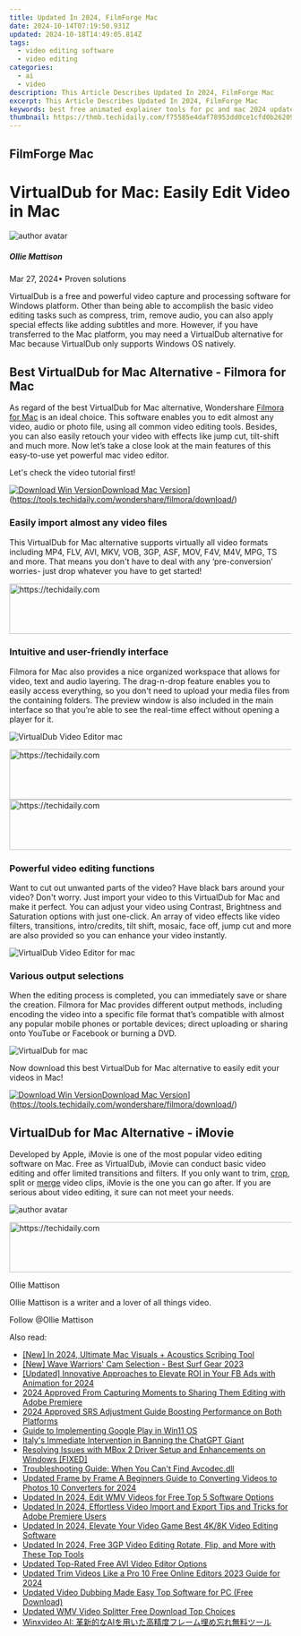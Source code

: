 ```yaml
---
title: Updated In 2024, FilmForge Mac
date: 2024-10-14T07:19:50.931Z
updated: 2024-10-18T14:49:05.814Z
tags: 
  - video editing software
  - video editing
categories: 
  - ai
  - video
description: This Article Describes Updated In 2024, FilmForge Mac
excerpt: This Article Describes Updated In 2024, FilmForge Mac
keywords: best free animated explainer tools for pc and mac 2024 update,filmforge for mac,ai animation filmforge for mac,filmforge mac,get filmora 13 video editor free download 2024 update,best free video cutting tools for mp4 files updated 2023,spring into action limited time filmora coupon code for march 2024
thumbnail: https://thmb.techidaily.com/f75585e4daf78953dd0ce1cfd0b26209fab1e9c588003fe7de564148a8e3e23c.jpg
---
```


## FilmForge Mac

# VirtualDub for Mac: Easily Edit Video in Mac

![author avatar](https://images.wondershare.com/filmora/article-images/ollie-mattison.jpg)

##### Ollie Mattison

 Mar 27, 2024• Proven solutions

VirtualDub is a free and powerful video capture and processing software for Windows platform. Other than being able to accomplish the basic video editing tasks such as compress, trim, remove audio, you can also apply special effects like adding subtitles and more. However, if you have transferred to the Mac platform, you may need a VirtualDub alternative for Mac because VirtualDub only supports Windows OS natively.

## Best VirtualDub for Mac Alternative - Filmora for Mac

As regard of the best VirtualDub for Mac alternative, Wondershare [Filmora for Mac](https://tools.techidaily.com/wondershare/filmora/download/) is an ideal choice. This software enables you to edit almost any video, audio or photo file, using all common video editing tools. Besides, you can also easily retouch your video with effects like jump cut, tilt-shift and much more. Now let’s take a close look at the main features of this easy-to-use yet powerful mac video editor.

Let's check the video tutorial first!

[![Download Win Version](https://images.wondershare.com/filmora/guide/download-btn-win.jpg)](https://tools.techidaily.com/wondershare/filmora/download/)[Download Mac Version](https://images.wondershare.com/filmora/guide/download-btn-mac.jpg)](https://tools.techidaily.com/wondershare/filmora/download/)

### Easily import almost any video files

This VirtualDub for Mac alternative supports virtually all video formats including MP4, FLV, AVI, MKV, VOB, 3GP, ASF, MOV, F4V, M4V, MPG, TS and more. That means you don't have to deal with any ‘pre-conversion’ worries- just drop whatever you have to get started!

<!-- affiliate ads begin -->
<a href="https://aligracehair.sjv.io/c/5597632/1886048/19272" target="_top" id="1886048">
  <img src="//a.impactradius-go.com/display-ad/19272-1886048" border="0" alt="https://techidaily.com" width="728" height="90"/>
</a>
<img height="0" width="0" src="https://aligracehair.sjv.io/i/5597632/1886048/19272" style="position:absolute;visibility:hidden;" border="0" />
<!-- affiliate ads end -->

### Intuitive and user-friendly interface

Filmora for Mac also provides a nice organized workspace that allows for video, text and audio layering. The drag-n-drop feature enables you to easily access everything, so you don't need to upload your media files from the containing folders. The preview window is also included in the main interface so that you’re able to see the real-time effect without opening a player for it.

![VirtualDub Video Editor mac](https://images.wondershare.com/guide/images/mac-vivideo/mac-vivideo-add-files.jpg)

<!-- affiliate ads begin -->
<a href="https://aligracehair.sjv.io/c/5597632/1938698/19272" target="_top" id="1938698">
  <img src="//a.impactradius-go.com/display-ad/19272-1938698" border="0" alt="https://techidaily.com" width="728" height="90"/>
</a>
<img height="0" width="0" src="https://aligracehair.sjv.io/i/5597632/1938698/19272" style="position:absolute;visibility:hidden;" border="0" />
<!-- affiliate ads end -->

<!-- affiliate ads begin -->
<a href="https://appsumo.8odi.net/c/5597632/2049390/7443" target="_top" id="2049390">
  <img src="//a.impactradius-go.com/display-ad/7443-2049390" border="0" alt="https://techidaily.com" width="728" height="90"/>
</a>
<img height="0" width="0" src="https://appsumo.8odi.net/i/5597632/2049390/7443" style="position:absolute;visibility:hidden;" border="0" />
<!-- affiliate ads end -->

### Powerful video editing functions

Want to cut out unwanted parts of the video? Have black bars around your video? Don't worry. Just import your video to this VirtualDub for Mac and make it perfect. You can adjust your video using Contrast, Brightness and Saturation options with just one-click. An array of video effects like video filters, transitions, intro/credits, tilt shift, mosaic, face off, jump cut and more are also provided so you can enhance your video instantly.

![VirtualDub Video Editor for mac](https://images.wondershare.com/guide/images/mac-vivideo/mac-vivideo-enhance-videos.jpg)

### Various output selections

When the editing process is completed, you can immediately save or share the creation. Filmora for Mac provides different output methods, including encoding the video into a specific file format that’s compatible with almost any popular mobile phones or portable devices; direct uploading or sharing onto YouTube or Facebook or burning a DVD.

![VirtualDub for mac](https://images.wondershare.com/guide/images/mac-vivideo/mac-vivideo-output.jpg)

Now download this best VirtualDub for Mac alternative to easily edit your videos in Mac!

[![Download Win Version](https://images.wondershare.com/filmora/guide/download-btn-win.jpg)](https://tools.techidaily.com/wondershare/filmora/download/)[Download Mac Version](https://images.wondershare.com/filmora/guide/download-btn-mac.jpg)](https://tools.techidaily.com/wondershare/filmora/download/)

## VirtualDub for Mac Alternative - iMovie

Developed by Apple, iMovie is one of the most popular video editing software on Mac. Free as VirtualDub, iMovie can conduct basic video editing and offer limited transitions and filters. If you only want to trim, [crop](https://tools.techidaily.com/wondershare/filmora/download/), split or [merge](https://tools.techidaily.com/wondershare/filmora/download/) video clips, iMovie is the one you can go after. If you are serious about video editing, it sure can not meet your needs.

![author avatar](https://images.wondershare.com/filmora/article-images/ollie-mattison.jpg)

<!-- affiliate ads begin -->
<a href="https://appsumo.8odi.net/c/5597632/2123737/7443" target="_top" id="2123737">
  <img src="//a.impactradius-go.com/display-ad/7443-2123737" border="0" alt="https://techidaily.com" width="728" height="90"/>
</a>
<img height="0" width="0" src="https://appsumo.8odi.net/i/5597632/2123737/7443" style="position:absolute;visibility:hidden;" border="0" />
<!-- affiliate ads end -->

Ollie Mattison

Ollie Mattison is a writer and a lover of all things video.

Follow @Ollie Mattison

<ins class="adsbygoogle"
      style="display:block"
      data-ad-client="ca-pub-7571918770474297"
      data-ad-slot="8358498916"
      data-ad-format="auto"
      data-full-width-responsive="true"></ins>

<span class="atpl-alsoreadstyle">Also read:</span>
<div><ul>
<li><a href="https://visual-screen-recording.techidaily.com/new-in-2024-ultimate-mac-visuals-plus-acoustics-scribing-tool/"><u>[New] In 2024, Ultimate Mac Visuals + Acoustics Scribing Tool</u></a></li>
<li><a href="https://vp-tips.techidaily.com/new-wave-warriors-cam-selection-best-surf-gear-2023/"><u>[New] Wave Warriors' Cam Selection - Best Surf Gear 2023</u></a></li>
<li><a href="https://facebook-videos.techidaily.com/updated-innovative-approaches-to-elevate-roi-in-your-fb-ads-with-animation-for-2024/"><u>[Updated] Innovative Approaches to Elevate ROI in Your FB Ads with Animation for 2024</u></a></li>
<li><a href="https://youtube-zero.techidaily.com/approved-from-capturing-moments-to-sharing-them-editing-with-adobe-premiere/"><u>2024 Approved From Capturing Moments to Sharing Them Editing with Adobe Premiere</u></a></li>
<li><a href="https://fox-hovers.techidaily.com/2024-approved-srs-adjustment-guide-boosting-performance-on-both-platforms/"><u>2024 Approved SRS Adjustment Guide Boosting Performance on Both Platforms</u></a></li>
<li><a href="https://win11.techidaily.com/guide-to-implementing-google-play-in-win11-os/"><u>Guide to Implementing Google Play in Win11 OS</u></a></li>
<li><a href="https://tech-hub.techidaily.com/italys-immediate-intervention-in-banning-the-chatgpt-giant/"><u>Italy's Immediate Intervention in Banning the ChatGPT Giant</u></a></li>
<li><a href="https://win-dash.techidaily.com/resolving-issues-with-mbox-2-driver-setup-and-enhancements-on-windows-fixed/"><u>Resolving Issues with MBox 2 Driver Setup and Enhancements on Windows [FIXED]</u></a></li>
<li><a href="https://techtrends.techidaily.com/troubleshooting-guide-when-you-cant-find-avcodecdll/"><u>Troubleshooting Guide: When You Can't Find Avcodec.dll</u></a></li>
<li><a href="https://ai-video-apps.techidaily.com/updated-frame-by-frame-a-beginners-guide-to-converting-videos-to-photos-10-converters-for-2024/"><u>Updated Frame by Frame A Beginners Guide to Converting Videos to Photos 10 Converters for 2024</u></a></li>
<li><a href="https://ai-video-apps.techidaily.com/updated-in-2024-edit-wmv-videos-for-free-top-5-software-options/"><u>Updated In 2024, Edit WMV Videos for Free Top 5 Software Options</u></a></li>
<li><a href="https://ai-video-apps.techidaily.com/updated-in-2024-effortless-video-import-and-export-tips-and-tricks-for-adobe-premiere-users/"><u>Updated In 2024, Effortless Video Import and Export Tips and Tricks for Adobe Premiere Users</u></a></li>
<li><a href="https://ai-video-apps.techidaily.com/updated-in-2024-elevate-your-video-game-best-4k8k-video-editing-software/"><u>Updated In 2024, Elevate Your Video Game Best 4K/8K Video Editing Software</u></a></li>
<li><a href="https://ai-video-apps.techidaily.com/updated-in-2024-free-3gp-video-editing-rotate-flip-and-more-with-these-top-tools/"><u>Updated In 2024, Free 3GP Video Editing Rotate, Flip, and More with These Top Tools</u></a></li>
<li><a href="https://ai-video-apps.techidaily.com/updated-top-rated-free-avi-video-editor-options/"><u>Updated Top-Rated Free AVI Video Editor Options</u></a></li>
<li><a href="https://ai-video-apps.techidaily.com/updated-trim-videos-like-a-pro-10-free-online-editors-2023-guide-for-2024/"><u>Updated Trim Videos Like a Pro 10 Free Online Editors 2023 Guide for 2024</u></a></li>
<li><a href="https://ai-video-apps.techidaily.com/updated-video-dubbing-made-easy-top-software-for-pc-free-download/"><u>Updated Video Dubbing Made Easy Top Software for PC (Free Download)</u></a></li>
<li><a href="https://ai-video-apps.techidaily.com/updated-wmv-video-splitter-free-download-top-choices/"><u>Updated WMV Video Splitter Free Download Top Choices</u></a></li>
<li><a href="https://some-guidance.techidaily.com/winxvideo-ai-ai/"><u>Winxvideo AI: 革新的なAIを用いた高精度フレーム埋め忘れ無料ツール</u></a></li>
</ul></div>

